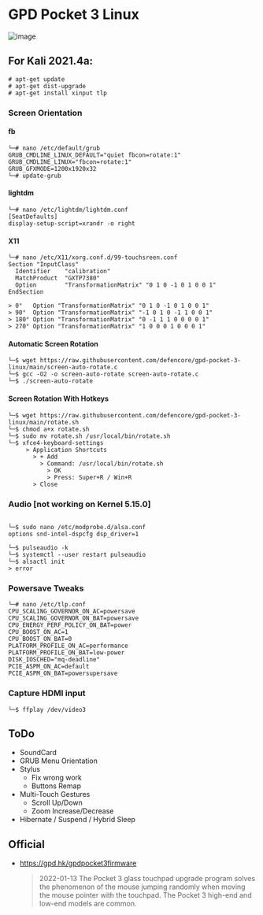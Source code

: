 # GPD Pocket 3 Linux
![image](https://user-images.githubusercontent.com/56395503/149221749-fcedf793-c2fb-4516-9c75-bf6161a899d9.png)

## For Kali 2021.4a:
```
# apt-get update
# apt-get dist-upgrade
# apt-get install xinput tlp
```
### Screen Orientation
#### fb
```
└─# nano /etc/default/grub
GRUB_CMDLINE_LINUX_DEFAULT="quiet fbcon=rotate:1"
GRUB_CMDLINE_LINUX="fbcon=rotate:1"
GRUB_GFXMODE=1200x1920x32
└─# update-grub
```
#### lightdm
```
└─# nano /etc/lightdm/lightdm.conf
[SeatDefaults]
display-setup-script=xrandr -o right
```

#### X11
```
└─# nano /etc/X11/xorg.conf.d/99-touchsreen.conf
Section "InputClass"
  Identifier    "calibration"
  MatchProduct  "GXTP7380"
  Option        "TransformationMatrix" "0 1 0 -1 0 1 0 0 1"
EndSection

> 0°   Option "TransformationMatrix" "0 1 0 -1 0 1 0 0 1"
> 90°  Option "TransformationMatrix" "-1 0 1 0 -1 1 0 0 1"
> 180° Option "TransformationMatrix" "0 -1 1 1 0 0 0 0 1"
> 270° Option "TransformationMatrix" "1 0 0 0 1 0 0 0 1"
```

#### Automatic Screen Rotation
```
└─$ wget https://raw.githubusercontent.com/defencore/gpd-pocket-3-linux/main/screen-auto-rotate.c
└─$ gcc -O2 -o screen-auto-rotate screen-auto-rotate.c
└─$ ./screen-auto-rotate
```
#### Screen Rotation With Hotkeys
```
└─$ wget https://raw.githubusercontent.com/defencore/gpd-pocket-3-linux/main/rotate.sh
└─$ chmod a+x rotate.sh
└─$ sudo mv rotate.sh /usr/local/bin/rotate.sh
└─$ xfce4-keyboard-settings
     > Application Shortcuts
       > + Add
         > Command: /usr/local/bin/rotate.sh
           > OK
           > Press: Super+R / Win+R
       > Close
```
### Audio [not working on Kernel 5.15.0]
```

└─$ sudo nano /etc/modprobe.d/alsa.conf
options snd-intel-dspcfg dsp_driver=1

└─$ pulseaudio -k
└─$ systemctl --user restart pulseaudio
└─$ alsactl init
> error
```
### Powersave Tweaks
```
└─# nano /etc/tlp.conf
CPU_SCALING_GOVERNOR_ON_AC=powersave 
CPU_SCALING_GOVERNOR_ON_BAT=powersave
CPU_ENERGY_PERF_POLICY_ON_BAT=power
CPU_BOOST_ON_AC=1 
CPU_BOOST_ON_BAT=0
PLATFORM_PROFILE_ON_AC=performance 
PLATFORM_PROFILE_ON_BAT=low-power
DISK_IOSCHED="mq-deadline"
PCIE_ASPM_ON_AC=default 
PCIE_ASPM_ON_BAT=powersupersave
```

### Capture HDMI input
```
└─$ ffplay /dev/video3
```

## ToDo
* SoundCard
* GRUB Menu Orientation
* Stylus
  * Fix wrong work
  * Buttons Remap
* Multi-Touch Gestures
  * Scroll Up/Down
  * Zoom Increase/Decrease
* Hibernate / Suspend / Hybrid Sleep


## Official
- https://gpd.hk/gpdpocket3firmware
  > 2022-01-13 The Pocket 3 glass touchpad upgrade program solves the phenomenon of the mouse jumping randomly when moving the mouse pointer with the touchpad. The Pocket 3 high-end and low-end models are common.
